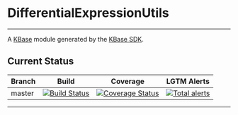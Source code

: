 
# DifferentialExpressionUtils
---

A [KBase](https://kbase.us) module generated by the [KBase SDK](https://github.com/kbase/kb_sdk).

## Current Status

| Branch  | Build                                                              | Coverage                                                                         | LGTM Alerts                                                     |
| ------- | ------------------------------------------------------------------ | -------------------------------------------------------------------------------- | --------------------------------------------------------------- |
| master  | [![Build Status](https://travis-ci.org/kbaseapps/DifferentialExpressionUtils.svg?branch=master)](https://travis-ci.org/kbaseapps/DifferentialExpressionUtils)  | [![Coverage Status](https://coveralls.io/repos/github/kbaseapps/DifferentialExpressionUtils/badge.svg?branch=master)](https://coveralls.io/github/kbaseapps/DifferentialExpressionUtils?branch=master)  | [![Total alerts](https://img.shields.io/lgtm/alerts/g/kbaseapps/DifferentialExpressionUtils.svg?logo=lgtm&logoWidth=18)](https://lgtm.com/projects/g/kbaseapps/DifferentialExpressionUtils/alerts/)  |
---
